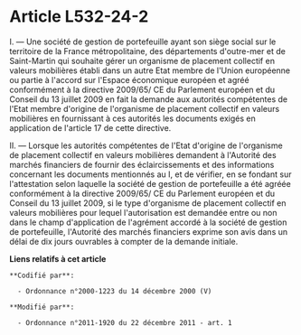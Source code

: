 # Article L532-24-2

I. ― Une société de gestion de portefeuille ayant son siège social sur le territoire de la France métropolitaine, des
départements d'outre-mer et de Saint-Martin qui souhaite gérer un organisme de placement collectif en valeurs mobilières
établi dans un autre Etat membre de l'Union européenne ou partie à l'accord sur l'Espace économique européen et agréé
conformément à la directive 2009/65/ CE du Parlement européen et du Conseil du 13 juillet 2009 en fait la demande aux
autorités compétentes de l'Etat membre d'origine de l'organisme de placement collectif en valeurs mobilières en fournissant à
ces autorités les documents exigés en application de l'article 17 de cette directive. 

II. ― Lorsque les autorités compétentes de l'Etat d'origine de l'organisme de placement collectif en valeurs mobilières
demandent à l'Autorité des marchés financiers de fournir des éclaircissements et des informations concernant les documents
mentionnés au I, et de vérifier, en se fondant sur l'attestation selon laquelle la société de gestion de portefeuille a été
agréée conformément à la directive 2009/65/ CE du Parlement européen et du Conseil du 13 juillet 2009, si le type d'organisme
de placement collectif en valeurs mobilières pour lequel l'autorisation est demandée entre ou non dans le champ d'application
de l'agrément accordé à la société de gestion de portefeuille, l'Autorité des marchés financiers exprime son avis dans un
délai de dix jours ouvrables à compter de la demande initiale.

**Liens relatifs à cet article**

	**Codifié par**:

	  - Ordonnance n°2000-1223 du 14 décembre 2000 (V)

	**Modifié par**:

	  - Ordonnance n°2011-1920 du 22 décembre 2011 - art. 1
